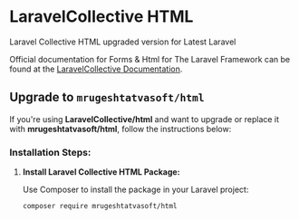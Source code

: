 # LaravelCollective HTML

Laravel Collective HTML upgraded version for Latest Laravel

Official documentation for Forms & Html for The Laravel Framework can be found at the [LaravelCollective Documentation](https://laravelcollective.com/docs).

## Upgrade to `mrugeshtatvasoft/html`

If you're using **LaravelCollective/html** and want to upgrade or replace it with **mrugeshtatvasoft/html**, follow the instructions below:

### Installation Steps:

1. **Install Laravel Collective HTML Package:**

   Use Composer to install the package in your Laravel project:

   ```bash
   composer require mrugeshtatvasoft/html
